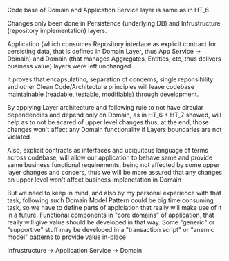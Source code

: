 Code base of Domain and Application Service layer is same as in HT_6

Changes only been done in Persistence (underlying DB) and Infrustructure (repository implementation) layers. 

Application (which consumes Repository interface  as explicit contract for persisting data, that is defined in Domain Layer, thus App Service -> Domain) 
and Domain (that manages Aggregates, Entities, etc, thus delivers business value) layers were left unchanged 

It proves that encapsulatino, separation of concerns, single reponsibility and other Clean Code/Architecture principles
will leave codebase maintainable (readable, testable, modifiable) through development.

By applying Layer architecture and following rule to not have circular dependencies and depend only on Domain, as in HT_6 + HT_7 showed,
will help as to not be scared of upper level changes thus, at the end, those changes won't affect any Domain functionality if Layers boundaries are not violated

Also, explicit contracts as interfaces and ubiquitous language of terms across codebase, will allow our application to behave same and provide same business functional requirements, being not affected by some upper layer changes and concers, thus we will be more assured that any changes on upper level won't affect business implenetation in Domain


But we need to keep in mind, and also by my personal experience with that task, following such Domain Model Pattern could be big time consuming task, so we have to define
parts of applciation that really will make use of it in a future. Functional components in "core domains" of application, that really will give value should be developed 
in that way. 
Some "generic" or "supportive" stuff may be developed in a "transaction script" or "anemic model" patterns to provide value in-place 

Infrustructure -> Application Service -> Domain